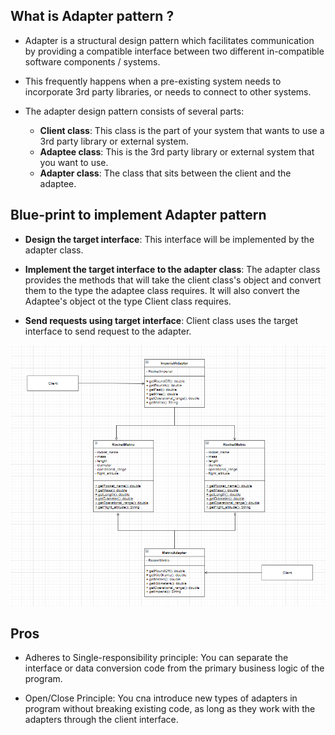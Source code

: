 ## What is Adapter pattern ?

- Adapter is a structural design pattern which facilitates communication by 
  providing a compatible interface between two different in-compatible software components / systems.
  
- This frequently happens when a pre-existing system needs to incorporate 3rd party libraries,
  or needs to connect to other systems.

- The adapter design pattern consists of several parts:
    - **Client class**: This class is the part of your system that wants to use a 3rd party 
      library or external system.
    - **Adaptee class**: This is the 3rd party library or external system that you want to use.
    - **Adapter class**: The class that sits between the client and the adaptee.

## Blue-print to implement Adapter pattern
- **Design the target interface**: This interface will be implemented by the adapter class.
- **Implement the target interface to the adapter class**: The adapter class provides the methods that
  will take the client class's object and convert them to the type the adaptee class requires.
  It will also convert the Adaptee's object ot the type Client class requires.
  
- **Send requests using target interface**: Client class uses the target interface to send request
  to the adapter.
  
![img.png](img.png)
## Pros
- Adheres to Single-responsibility principle: You can separate the interface or data conversion
  code from the primary business logic of the program.
  
- Open/Close Principle: You cna introduce new types of adapters in program without breaking 
  existing code, as long as they work with the adapters through the client interface. 
